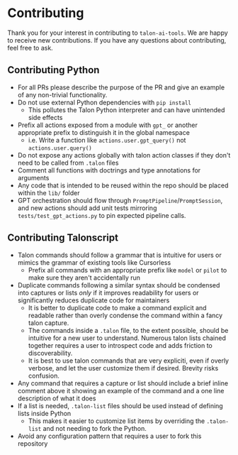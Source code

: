 # Contributing

Thank you for your interest in contributing to `talon-ai-tools`. We are happy to receive new contributions. If you have any questions about contributing, feel free to ask.

## Contributing Python

- For all PRs please describe the purpose of the PR and give an example of any non-trivial functionality.
- Do not use external Python dependencies with `pip install`
  - This pollutes the Talon Python interpreter and can have unintended side effects
- Prefix all actions exposed from a module with `gpt_` or another appropriate prefix to distinguish it in the global namespace
  - i.e. Write a function like `actions.user.gpt_query()` not `actions.user.query()`
- Do not expose any actions globally with talon action classes if they don't need to be called from `.talon` files
- Comment all functions with doctrings and type annotations for arguments
- Any code that is intended to be reused within the repo should be placed within the `lib/` folder
- GPT orchestration should flow through `PromptPipeline`/`PromptSession`, and new actions should add unit tests mirroring `tests/test_gpt_actions.py` to pin expected pipeline calls.

## Contributing Talonscript

- Talon commands should follow a grammar that is intuitive for users or mimics the grammar of existing tools like Cursorless
  - Prefix all commands with an appropriate prefix like `model` or `pilot` to make sure they aren't accidentally run
- Duplicate commands following a similar syntax should be condensed into captures or lists _only_ if it improves readability for users or significantly reduces duplicate code for maintainers
  - It is better to duplicate code to make a command explicit and readable rather than overly condense the command within a fancy talon capture.
  - The commands inside a `.talon` file, to the extent possible, should be intuitive for a new user to understand. Numerous talon lists chained together requires a user to introspect code and adds friction to discoverability.
  - It is best to use talon commands that are very expliciti, even if overly verbose, and let the user customize them if desired. Brevity risks confusion.
- Any command that requires a capture or list should include a brief inline comment above it showing an example of the command and a one line description of what it does
- If a list is needed, `.talon-list` files should be used instead of defining lists inside Python
  - This makes it easier to customize list items by overriding the `.talon-list` and not needing to fork the Python.
- Avoid any configuration pattern that requires a user to fork this repository
